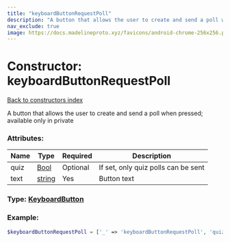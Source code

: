 ```yaml
---
title: "keyboardButtonRequestPoll"
description: "A button that allows the user to create and send a poll when pressed; available only in private"
nav_exclude: true
image: https://docs.madelineproto.xyz/favicons/android-chrome-256x256.png
---
```

# Constructor: keyboardButtonRequestPoll  
[Back to constructors index](/API_docs/constructors/index.html)



A button that allows the user to create and send a poll when pressed; available only in private

### Attributes:

| Name     |    Type       | Required | Description |
|----------|---------------|----------|-------------|
|quiz|[Bool](/API_docs/types/Bool.html) | Optional|If set, only quiz polls can be sent|
|text|[string](/API_docs/types/string.html) | Yes|Button text|



### Type: [KeyboardButton](/API_docs/types/KeyboardButton.html)


### Example:

```php
$keyboardButtonRequestPoll = ['_' => 'keyboardButtonRequestPoll', 'quiz' => Bool, 'text' => 'string'];
```  
